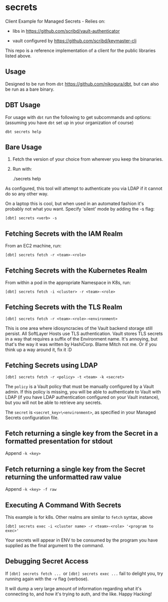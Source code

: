 # secrets

Client Example for Managed Secrets - Relies on:

 * libs in https://github.com/scribd/vault-authenticator
 
 * vault configured by https://github.com/scribd/keymaster-cli

This repo is a reference implementation of a client for the public libraries listed above.

## Usage

Designed to be run from `dbt` https://github.com/nikogura/dbt, but can also be run as a bare binary.

## DBT Usage

For usage with `dbt` run the following to get subcommands and options: (assuming you have `dbt` set up in your organization of course)

    dbt secrets help
    
## Bare Usage

1. Fetch the version of your choice from wherever you keep the binanaries.

2. Run with:

    ./secrets help
    
As configured, this tool will attempt to authenticate you via LDAP if it cannot do so any other way. 

On a laptop this is cool, but when used in an automated fashion it's probably not what you want. Specify 'silent' mode by adding the -s flag:

    [dbt] secrets <verb> -s
        
## Fetching Secrets with the IAM Realm

From an EC2 machine, run:

    [dbt] secrets fetch -r <team>-<role>

## Fetching Secrets with the Kubernetes Realm

From within a pod in the appropriate Namespace in K8s, run:

    [dbt] secrets fetch -i <cluster> -r <team>-<role>
    
## Fetching Secrets with the TLS Realm

    [dbt] secrets fetch -r <team>-<role>-<environment>
    
This is one area where idiosyncracies of the Vault backend storage still persist. All SoftLayer Hosts use TLS authentication. Vault stores TLS secrets in a way that requires a suffix of the Environment name.  It's annoying, but that's the way it was written by HashiCorp.  Blame Mitch not me.  Or if you think up a way around it, fix it :D

## Fetching Secrets using LDAP

`[dbt] secrets fetch -r <policy> -t <team> -k <secret>`

The `policy` is a Vault policy that must be manually configured by a Vault admin. If this policy is missing, you will be able to authenticate to Vault with LDAP (if you have LDAP authentication configured on your Vault instance), but you will not be able to retrieve any secrets.

The `secret` is `<secret_key>\<environment>`, as specified in your Managed Secrets configuration file.

## Fetch returning a single key from the Secret in a formatted presentation for stdout

   Append `-k <key>`
    
## Fetch returning a single key from the Secret returning the unformatted raw value

   Append `-k <key> -f raw`

## Executing A Command With Secrets

This example is for k8s. Other realms are similar to `fetch` syntax, above

    [dbt] secrets exec -i <cluster name> -r <team>-<role> '<program to exec>'
    
Your secrets will appear in ENV to be consumed by the program you have supplied as the final argument to the command.


## Debugging Secret Access

If `[dbt] secrets fetch ... `or `[dbt] secrets exec ...` fail to delight you, try running again with the -v flag (verbose). 

It will dump a very large amount of information regarding what it's connecting to, and how it's trying to auth, and the like.  Happy Hacking!
